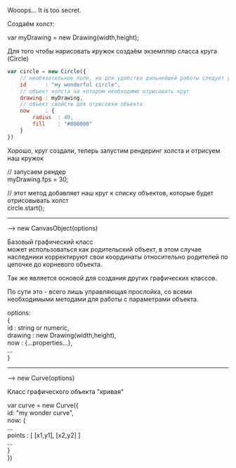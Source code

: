 Wooops... It is too secret.

Создаём холст:

var myDrawing = new Drawing(width,height);

Для того чтобы нарисовать кружок создаём экземпляр сласса круга (Circle)

```js
var circle = new Circle({  
    // необязательное поле, но для удобства дальнейшей работы следует указать  
    id      : "my wonderful circle",  
    // объект холста на котором необходимо отрисовать круг  
    drawing : myDrawing,  
    // объект свойств для отрисовки объекта  
    now     : {  
        radius  : 40,  
        fill    : "#000000"  
    }  
})  
```

Хорошо, круг создали, теперь запустим рендеринг холста и отрисуем наш кружок

// запусаем рендер  
myDrawing.fps = 30;

// этот метод добавляет наш круг к списку объектов, которые будет отрисовывать холст  
circle.start();

_____________________________

--> new CanvasObject(options)

Базовый графический класс  
может использоваться как родительский объект, в этом случае наследники
корректируют свои координаты относительно родителей по цепочке
до корневого объекта.

Так же является основой для создания других графических классов.

По сути это - всего лишь управляющая прослойка, со всеми необходимыми
методами для работы с параметрами объекта.

options:  
{  
id      : string or numeric,  
drawing : new Drawing(width,height),  
now     : {...properties...},  
...  
}

_____________________________

--> new Curve(options)

Класс графического объекта "кривая"

var curve = new Curve({  
    id: "my wonder curve",  
    now: {  
        ...  
        points  : [ [x1,y1], [x2,y2] ]  
        ...  
    }  
})